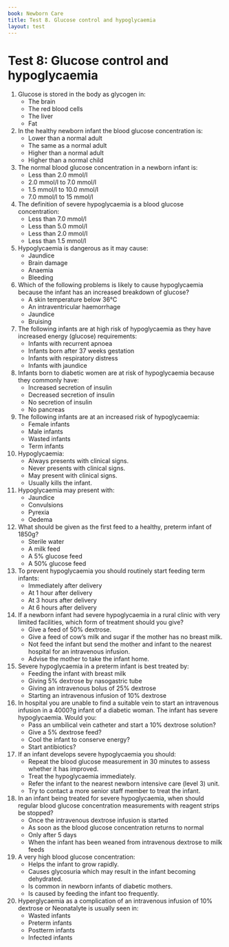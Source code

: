 ```yaml
---
book: Newborn Care
title: Test 8. Glucose control and hypoglycaemia
layout: test
---
```


# Test 8: Glucose control and hypoglycaemia

1.	Glucose is stored in the body as glycogen in:
	-	The brain
	-	The red blood cells
	+	The liver
	-	Fat
2.	In the healthy newborn infant the blood glucose concentration is:
	+	Lower than a normal adult
	-	The same as a normal adult
	-	Higher than a normal adult
	-	Higher than a normal child
3.	The normal blood glucose concentration in a newborn infant is:
	-	Less than 2.0 mmol/l
	+	2.0 mmol/l to 7.0 mmol/l
	-	1.5 mmol/l to 10.0 mmol/l
	-	7.0 mmol/l to 15 mmol/l
4.	The definition of severe hypoglycaemia is a blood glucose concentration:
	-	Less than 7.0 mmol/l
	-	Less than 5.0 mmol/l
	-	Less than 2.0 mmol/l
	+	Less than 1.5 mmol/l
5.	Hypoglycaemia is dangerous as it may cause:
	-	Jaundice
	-	Brain damage
	-	Anaemia
	-	Bleeding
6.	Which of the following problems is likely to cause hypoglycaemia because the infant has an increased breakdown of glucose?
	+	A skin temperature below 36°C
	-	An intraventricular haemorrhage
	-	Jaundice
	-	Bruising
7.	The following infants are at high risk of hypoglycaemia as they have increased energy (glucose) requirements:
	-	Infants with recurrent apnoea
	-	Infants born after 37 weeks gestation
	+	Infants with respiratory distress
	-	Infants with jaundice
8.	Infants born to diabetic women are at risk of hypoglycaemia because they commonly have:
	+	Increased secretion of insulin
	-	Decreased secretion of insulin
	-	No secretion of insulin
	-	No pancreas
9.	The following infants are at an increased risk of hypoglycaemia:
	-	Female infants
	-	Male infants
	+	Wasted infants
	-	Term infants
10.	Hypoglycaemia:
	-	Always presents with clinical signs.
	-	Never presents with clinical signs.
	+	May present with clinical signs.
	-	Usually kills the infant.
11.	Hypoglycaemia may present with:
	-	Jaundice
	+	Convulsions
	-	Pyrexia
	-	Oedema
12.	What should be given as the first feed to a healthy, preterm infant of 1850g?
	-	Sterile water
	+	A milk feed
	-	A 5% glucose feed
	-	A 50% glucose feed
13.	To prevent hypoglycaemia you should routinely start feeding term infants:
	+	Immediately after delivery
	-	At 1 hour after delivery
	-	At 3 hours after delivery
	-	At 6 hours after delivery
14.	If a newborn infant had severe hypoglycaemia in a rural clinic with very limited facilities, which form of treatment should you give?
	-	Give a feed of 50% dextrose.
	+	Give a feed of cow’s milk and sugar if the mother has no breast milk.
	-	Not feed the infant but send the mother and infant to the nearest hospital for an intravenous infusion.
	-	Advise the mother to take the infant home.
15.	Severe hypoglycaemia in a preterm infant is best treated by:
	-	Feeding the infant with breast milk
	-	Giving 5% dextrose by nasogastric tube
	-	Giving an intravenous bolus of 25% dextrose
	+	Starting an intravenous infusion of 10% dextrose
16.	In hospital you are unable to find a suitable vein to start an intravenous infusion in a 4000?g infant of a diabetic woman. The infant has severe hypoglycaemia. Would you:
	+	Pass an umbilical vein catheter and start a 10% dextrose solution?
	-	Give a 5% dextrose feed?
	-	Cool the infant to conserve energy?
	-	Start antibiotics?
17.	If an infant develops severe hypoglycaemia you should:
	-	Repeat the blood glucose measurement in 30 minutes to assess whether it has improved.
	+	Treat the hypoglycaemia immediately.
	-	Refer the infant to the nearest newborn intensive care (level 3) unit.
	-	Try to contact a more senior staff member to treat the infant.
18.	In an infant being treated for severe hypoglycaemia, when should regular blood glucose concentration measurements with reagent strips be stopped?
	-	Once the intravenous dextrose infusion is started
	-	As soon as the blood glucose concentration returns to normal
	-	Only after 5 days
	+	When the infant has been weaned from intravenous dextrose to milk feeds
19.	A very high blood glucose concentration:
	-	Helps the infant to grow rapidly.
	+	Causes glycosuria which may result in the infant becoming dehydrated.
	-	Is common in newborn infants of diabetic mothers.
	-	Is caused by feeding the infant too frequently.
20.	Hyperglycaemia as a complication of an intravenous infusion of 10% dextrose or Neonatalyte is usually seen in:
	-	Wasted infants
	+	Preterm infants
	-	Postterm infants
	-	Infected infants
